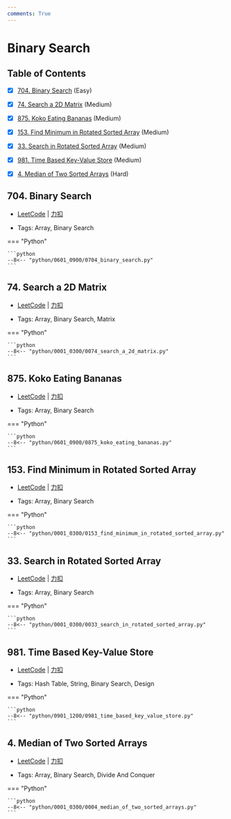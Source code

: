 ```yaml
---
comments: True
---
```


# Binary Search

## Table of Contents

- [x] [704. Binary Search](#704-binary-search) (Easy)
- [x] [74. Search a 2D Matrix](#74-search-a-2d-matrix) (Medium)
- [x] [875. Koko Eating Bananas](#875-koko-eating-bananas) (Medium)
- [x] [153. Find Minimum in Rotated Sorted Array](#153-find-minimum-in-rotated-sorted-array) (Medium)
- [x] [33. Search in Rotated Sorted Array](#33-search-in-rotated-sorted-array) (Medium)
- [x] [981. Time Based Key-Value Store](#981-time-based-key-value-store) (Medium)
- [x] [4. Median of Two Sorted Arrays](#4-median-of-two-sorted-arrays) (Hard)


## 704. Binary Search

-    [LeetCode](https://leetcode.com/problems/binary-search/) | [力扣](https://leetcode.cn/problems/binary-search/)

-   Tags: Array, Binary Search

=== "Python"

    ```python
    --8<-- "python/0601_0900/0704_binary_search.py"
    ```



## 74. Search a 2D Matrix

-    [LeetCode](https://leetcode.com/problems/search-a-2d-matrix/) | [力扣](https://leetcode.cn/problems/search-a-2d-matrix/)

-   Tags: Array, Binary Search, Matrix

=== "Python"

    ```python
    --8<-- "python/0001_0300/0074_search_a_2d_matrix.py"
    ```



## 875. Koko Eating Bananas

-    [LeetCode](https://leetcode.com/problems/koko-eating-bananas/) | [力扣](https://leetcode.cn/problems/koko-eating-bananas/)

-   Tags: Array, Binary Search

=== "Python"

    ```python
    --8<-- "python/0601_0900/0875_koko_eating_bananas.py"
    ```



## 153. Find Minimum in Rotated Sorted Array

-    [LeetCode](https://leetcode.com/problems/find-minimum-in-rotated-sorted-array/) | [力扣](https://leetcode.cn/problems/find-minimum-in-rotated-sorted-array/)

-   Tags: Array, Binary Search

=== "Python"

    ```python
    --8<-- "python/0001_0300/0153_find_minimum_in_rotated_sorted_array.py"
    ```



## 33. Search in Rotated Sorted Array

-    [LeetCode](https://leetcode.com/problems/search-in-rotated-sorted-array/) | [力扣](https://leetcode.cn/problems/search-in-rotated-sorted-array/)

-   Tags: Array, Binary Search

=== "Python"

    ```python
    --8<-- "python/0001_0300/0033_search_in_rotated_sorted_array.py"
    ```



## 981. Time Based Key-Value Store

-    [LeetCode](https://leetcode.com/problems/time-based-key-value-store/) | [力扣](https://leetcode.cn/problems/time-based-key-value-store/)

-   Tags: Hash Table, String, Binary Search, Design

=== "Python"

    ```python
    --8<-- "python/0901_1200/0981_time_based_key_value_store.py"
    ```



## 4. Median of Two Sorted Arrays

-    [LeetCode](https://leetcode.com/problems/median-of-two-sorted-arrays/) | [力扣](https://leetcode.cn/problems/median-of-two-sorted-arrays/)

-   Tags: Array, Binary Search, Divide And Conquer

=== "Python"

    ```python
    --8<-- "python/0001_0300/0004_median_of_two_sorted_arrays.py"
    ```
